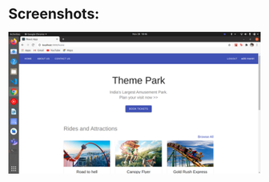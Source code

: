# Screenshots: 

![Home Page](https://github.com/mantriaditi10/dbmsl_ThemeParkManagement_frontend/blob/main/WithDB/Screenshot%20from%202020-11-28%2018-46-47.png)

